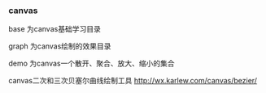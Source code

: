 ### canvas 
		
base 为canvas基础学习目录

graph 为canvas绘制的效果目录

demo 为canvas一个散开、聚合、放大、缩小的集合  

canvas二次和三次贝塞尔曲线绘制工具 http://wx.karlew.com/canvas/bezier/